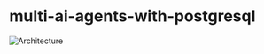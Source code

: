 # multi-ai-agents-with-postgresql

![Architecture](https://github.com/user-attachments/assets/26489916-3af8-4371-a035-9cbdb4db0c61)
